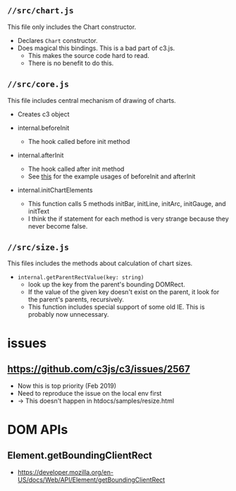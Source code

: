 ## `//src/chart.js`

This file only includes the Chart constructor.

- Declares `Chart` constructor.
- Does magical this bindings. This is a bad part of c3.js.
  - This makes the source code hard to read.
  - There is no benefit to do this.

## `//src/core.js`

This file includes central mechanism of drawing of charts.

- Creates c3 object
- internal.beforeInit
  - The hook called before init method
- internal.afterInit
  - The hook called after init method
  - See [this](https://github.com/c3js/c3/blob/master/extensions/chart-bubble/bubble.js) for the example usages of beforeInit and afterInit

- internal.initChartElements
  - This function calls 5 methods initBar, initLine, initArc, initGauge, and initText
  - I think the if statement for each method is very strange because they never become false.

## `//src/size.js`

This files includes the methods about calculation of chart sizes.

- `internal.getParentRectValue(key: string)`
  - look up the key from the parent's bounding DOMRect.
  - If the value of the given key doesn't exist on the parent, it look for the parent's parents, recursively.
  - This function includes special support of some old IE. This is probably now unnecessary.

# issues

## https://github.com/c3js/c3/issues/2567

- Now this is top priority (Feb 2019)
- Need to reproduce the issue on the local env first
- -> This doesn't happen in htdocs/samples/resize.html

# DOM APIs

## Element.getBoundingClientRect

- https://developer.mozilla.org/en-US/docs/Web/API/Element/getBoundingClientRect
